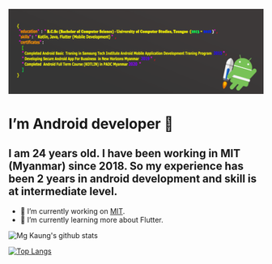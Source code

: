 [![Believe Developer.](https://github.com/dev-mgkaung/dev-mgkaung/blob/master/mycovers_photo.png)](https://play.google.com/store/apps/developer?id=Believe+Developer)

# I’m  Android developer  👋
## I am 24 years old. I have been working in MIT (Myanmar) since 2018. So my experience has been 2 years in android development and skill is at intermediate level.

- 🔭 I’m currently working on [MIT](http://www.mit.com.mm/).
- 🌱 I’m currently learning more about Flutter.

![Mg Kaung's github stats](https://github-readme-stats.vercel.app/api?username=dev-mgkaung&show_icons=true&theme=radical)

[![Top Langs](https://github-readme-stats.vercel.app/api/top-langs/?username=dev-mgkaung&layout=compact)](https://github.com/anuraghazra/github-readme-stats)



